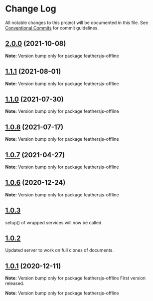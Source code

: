 # Change Log

All notable changes to this project will be documented in this file.
See [Conventional Commits](https://conventionalcommits.org) for commit guidelines.

## [2.0.0](http://github.com/feathersjs-offline/compare/v1.1.1...v2.0.0) (2021-10-08)

**Note:** Version bump only for package feathersjs-offline
## [1.1.1](http://github.com/feathersjs-offline/compare/v1.1.0...v1.1.1) (2021-08-01)

**Note:** Version bump only for package feathersjs-offline

## [1.1.0](http://github.com/feathersjs-offline/compare/v1.0.7...v1.0.8) (2021-07-30)

**Note:** Version bump only for package feathersjs-offline

## [1.0.8](http://github.com/feathersjs-offline/compare/v1.0.7...v1.0.8) (2021-07-17)

**Note:** Version bump only for package feathersjs-offline


## [1.0.7](http://github.com/feathersjs-offline/compare/v1.0.3...v1.0.7) (2021-04-27)

**Note:** Version bump only for package feathersjs-offline





## [1.0.6](http://github.com/feathersjs-offline/compare/v1.0.3...v1.0.6) (2020-12-24)

**Note:** Version bump only for package feathersjs-offline





## [1.0.3](http://github.com/feathersjs-offline/compare/v1.0.2...v1.0.3)
setup() of wrapped services will now be called.

## [1.0.2](http://github.com/feathersjs-offline/compare/v1.0.1...v1.0.2)
Updated server to work on full clones of documents.

## [1.0.1](http://github.com/feathersjs-offline/compare/v1.0.0...v1.0.1) (2020-12-11)

**Note:** Version bump only for package feathersjs-offline
First version released.

**Note:** Version bump only for package feathersjs-offline
